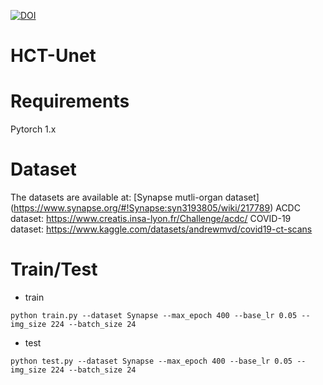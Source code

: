 [![DOI](https://zenodo.org/badge/788787031.svg)](https://zenodo.org/doi/10.5281/zenodo.11070837)
# HCT-Unet
# Requirements
Pytorch 1.x
# Dataset
The datasets are available at:
[Synapse mutli-organ dataset] (https://www.synapse.org/#!Synapse:syn3193805/wiki/217789)
ACDC dataset: https://www.creatis.insa-lyon.fr/Challenge/acdc/
COVID-19 dataset: https://www.kaggle.com/datasets/andrewmvd/covid19-ct-scans

# Train/Test
* train
```
python train.py --dataset Synapse --max_epoch 400 --base_lr 0.05 --img_size 224 --batch_size 24
```
* test
```
python test.py --dataset Synapse --max_epoch 400 --base_lr 0.05 --img_size 224 --batch_size 24
```
